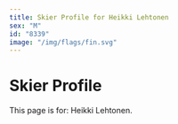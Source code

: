 ```yaml
---
title: Skier Profile for Heikki Lehtonen
sex: "M"
id: "8339"
image: "/img/flags/fin.svg" 
---
```


# Skier Profile

This page is for: Heikki Lehtonen.
    